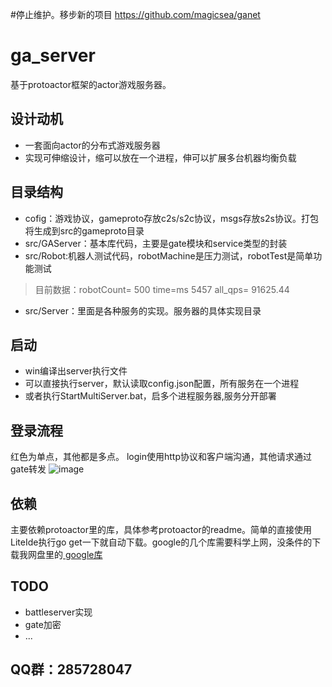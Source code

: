 #停止维护。移步新的项目 https://github.com/magicsea/ganet

# ga_server

基于protoactor框架的actor游戏服务器。

## 设计动机
- 一套面向actor的分布式游戏服务器
- 实现可伸缩设计，缩可以放在一个进程，伸可以扩展多台机器均衡负载

## 目录结构
- cofig：游戏协议，gameproto存放c2s/s2c协议，msgs存放s2s协议。打包将生成到src的gameproto目录
- src/GAServer：基本库代码，主要是gate模块和service类型的封装
- src/Robot:机器人测试代码，robotMachine是压力测试，robotTest是简单功能测试
> 目前数据：robotCount= 500 time=ms 5457 all_qps= 91625.44
- src/Server：里面是各种服务的实现。服务器的具体实现目录
## 启动
- win编译出server执行文件
- 可以直接执行server，默认读取config.json配置，所有服务在一个进程
- 或者执行StartMultiServer.bat，启多个进程服务器,服务分开部署

## 登录流程
红色为单点，其他都是多点。
login使用http协议和客户端沟通，其他请求通过gate转发
![image](http://on-img.com/chart_image/58f6d36be4b02e95ec64c368.png)

## 依赖
主要依赖protoactor里的库，具体参考protoactor的readme。简单的直接使用LiteIde执行go get一下就自动下载。google的几个库需要科学上网，没条件的下载我网盘里的[ google库](http://pan.baidu.com/s/1qYjUHJY)
## TODO
- battleserver实现
- gate加密
- ...
## QQ群：285728047
